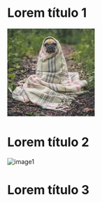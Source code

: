 
# Lorem título 1
 ![image1](/img/1025-200x200.jpg)

# Lorem título 2
 ![image1](/img/313-200x200)
# Lorem título 3
